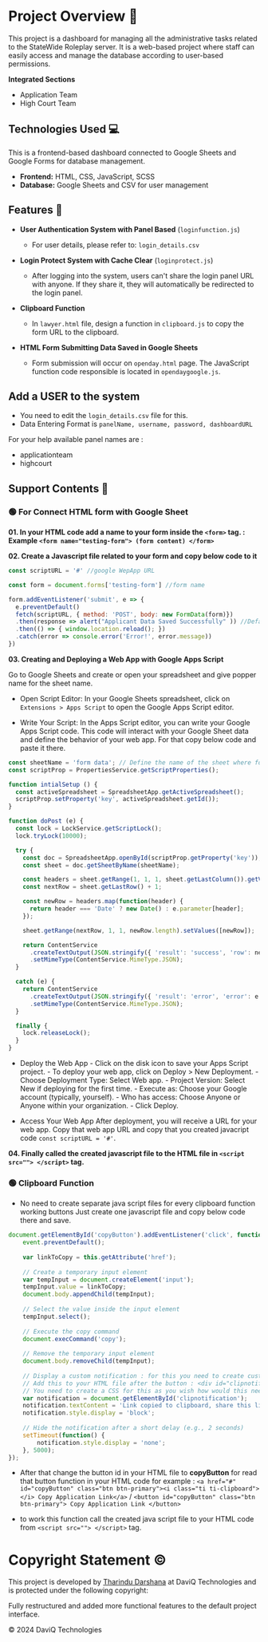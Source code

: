 # Project Overview 🌟

This project is a dashboard for managing all the administrative tasks related to the StateWide Roleplay server. It is a web-based project where staff can easily access and manage the database according to user-based permissions.

**Integrated Sections**
- Application Team
- High Court Team

## Technologies Used 💻

This is a frontend-based dashboard connected to Google Sheets and Google Forms for database management.

- **Frontend:** HTML, CSS, JavaScript, SCSS
- **Database:** Google Sheets and CSV for user management


## Features 🚀

- **User Authentication System with Panel Based** (`loginfunction.js`)
  - For user details, please refer to: `login_details.csv`

- **Login Protect System with Cache Clear** (`loginprotect.js`)
  - After logging into the system, users can't share the login panel URL with anyone. If they share it, they will automatically be redirected to the login panel.

- **Clipboard Function**
  - In `lawyer.html` file, design a function in `clipboard.js` to copy the form URL to the clipboard.

- **HTML Form Submitting Data Saved in Google Sheets**
  - Form submission will occur on `openday.html` page. The JavaScript function code responsible is located in `opendaygoogle.js`.

## Add a USER to the system

- You need to edit the `login_details.csv` file for this.
- Data Entering Format is `panelName, username, password, dashboardURL`

For your help available panel names are :
- applicationteam
- highcourt

## Support Contents 📝


### 🟢 For Connect HTML form with Google Sheet

**01. In your HTML code add a name to your form inside the `<form>` tag. : Example `<form name="testing-form"> (form content) </form>`**

**02. Create a Javascript file related to your form and copy below code to it**

```javascript
const scriptURL = '#' //google WepApp URL

const form = document.forms['testing-form'] //form name

form.addEventListener('submit', e => {
  e.preventDefault()
  fetch(scriptURL, { method: 'POST', body: new FormData(form)})
  .then(response => alert("Applicant Data Saved Successfully" )) //Default Popup Alert for form submit.
  .then(() => { window.location.reload(); })
  .catch(error => console.error('Error!', error.message))
})
```
**03. Creating and Deploying a Web App with Google Apps Script**

Go to Google Sheets and create or open your spreadsheet and give popper name for the sheet name.

- Open Script Editor:
In your Google Sheets spreadsheet, click on `Extensions > Apps Script` to open the Google Apps Script editor.

- Write Your Script:
In the Apps Script editor, you can write your Google Apps Script code. This code will interact with your Google Sheet data and define the behavior of your web app. For that copy below code and paste it there.

```javascript
const sheetName = 'form data'; // Define the name of the sheet where form data will be stored
const scriptProp = PropertiesService.getScriptProperties();

function intialSetup () {
  const activeSpreadsheet = SpreadsheetApp.getActiveSpreadsheet();
  scriptProp.setProperty('key', activeSpreadsheet.getId());
}

function doPost (e) {
  const lock = LockService.getScriptLock();
  lock.tryLock(10000);

  try {
    const doc = SpreadsheetApp.openById(scriptProp.getProperty('key'));
    const sheet = doc.getSheetByName(sheetName);

    const headers = sheet.getRange(1, 1, 1, sheet.getLastColumn()).getValues()[0];
    const nextRow = sheet.getLastRow() + 1;

    const newRow = headers.map(function(header) {
      return header === 'Date' ? new Date() : e.parameter[header];
    });

    sheet.getRange(nextRow, 1, 1, newRow.length).setValues([newRow]);

    return ContentService
      .createTextOutput(JSON.stringify({ 'result': 'success', 'row': nextRow }))
      .setMimeType(ContentService.MimeType.JSON);
  }

  catch (e) {
    return ContentService
      .createTextOutput(JSON.stringify({ 'result': 'error', 'error': e }))
      .setMimeType(ContentService.MimeType.JSON);
  }

  finally {
    lock.releaseLock();
  }
}
```
- Deploy the Web App
      - Click on the disk icon to save your Apps Script project.
      - To deploy your web app, click on Deploy > New Deployment.
      - Choose Deployment Type: Select Web app.
      - Project Version: Select New if deploying for the first time.
      - Execute as: Choose your Google account (typically, yourself).
      - Who has access: Choose Anyone or Anyone within your organization.
      - Click Deploy.

- Access Your Web App
After deployment, you will receive a URL for your web app. Copy that web app URL and copy that you created javacript code `const scriptURL = '#'`.

**04. Finally called the created javascript file to the HTML file in `<script src=""> </script>` tag.**

### 🟢 Clipboard Function
- No need to create separate java script files for every clipboard function working buttons Just create one javascript file and copy below code there and save.

```javascript
document.getElementById('copyButton').addEventListener('click', function(event) {
    event.preventDefault();
    
    var linkToCopy = this.getAttribute('href');
    
    // Create a temporary input element
    var tempInput = document.createElement('input');
    tempInput.value = linkToCopy;
    document.body.appendChild(tempInput);
    
    // Select the value inside the input element
    tempInput.select();
    
    // Execute the copy command
    document.execCommand('copy');
    
    // Remove the temporary input element
    document.body.removeChild(tempInput);
    
    // Display a custom notification : for this you need to create custom notification design
    // Add this to your HTML file after the button : <div id="clipnotification" class="notification"></div>
    // You need to create a CSS for this as you wish how would this need to show
    var notification = document.getElementById('clipnotification');
    notification.textContent = 'Link copied to clipboard, share this link with the player';
    notification.style.display = 'block';
    
    // Hide the notification after a short delay (e.g., 2 seconds)
    setTimeout(function() {
        notification.style.display = 'none';
    }, 5000);
});
```

- After that change the button id in your HTML file to **copyButton** for read that button function in your HTML code for example : 
`<a href="#" id="copyButton" class="btn btn-primary"><i class="ti ti-clipboard"></i> Copy Application Link</a>` / `<button id="copyButton" class="btn btn-primary"> Copy Application Link </button>`

- to work this function call the created java script file to your HTML code from `<script src=""> </script>` tag.


# Copyright Statement ©️

This project is developed by [Tharindu Darshana](https://github.com/tdbpathiraja) at DaviQ Technologies and is protected under the following copyright:

Fully restructured and added more functional features to the default project interface.

©️ 2024 DaviQ Technologies

